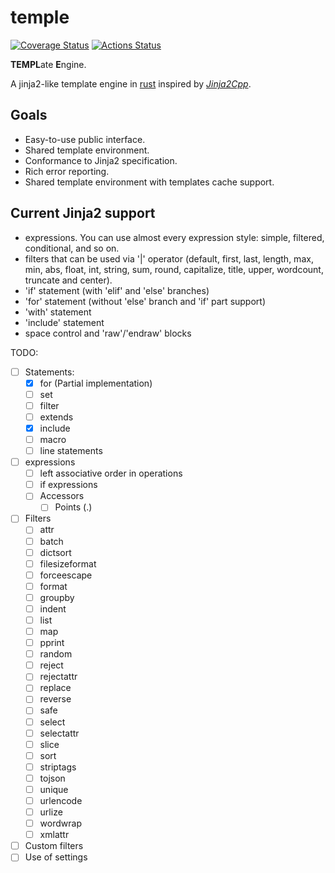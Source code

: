 # temple
[![Coverage Status](https://coveralls.io/repos/github/morenol/temple/badge.svg?branch=main)](https://coveralls.io/github/morenol/temple?branch=main)
[![Actions Status](https://github.com/morenol/temple/workflows/CI/badge.svg)](https://github.com/morenol/temple/actions)



**TEMPL**ate **E**ngine. 

A jinja2-like template engine in [rust] inspired by  *[Jinja2Cpp]*.

## Goals
 * Easy-to-use public interface.
 * Shared template environment.
 * Conformance to Jinja2 specification.
 * Rich error reporting.
 * Shared template environment with templates cache support.

## Current Jinja2 support

* expressions. You can use almost every expression style: simple, filtered, conditional, and so on.
* filters that can be used  via '|' operator (default, first, last, length, max, min, abs, float, int, string, sum, round, capitalize, title, upper, wordcount, truncate and center).
* 'if' statement (with 'elif' and 'else' branches)
* 'for' statement (without 'else' branch and 'if' part support)
* 'with' statement
* 'include' statement
* space control and 'raw'/'endraw' blocks

[Jinja2Cpp]: https://github.com/jinja2cpp/jinja2cpp
[rust]: https://www.rust-lang.org

TODO:

- [ ] Statements:
  - [x] for (Partial implementation)
  - [ ] set
  - [ ] filter
  - [ ] extends
  - [x] include
  - [ ] macro
  - [ ] line statements
- [ ] expressions
  - [ ] left associative order in operations
  - [ ] if expressions
  - [ ] Accessors
    - [ ] Points (.) 
- [ ] Filters
  - [ ] attr
  - [ ] batch
  - [ ] dictsort
  - [ ] filesizeformat
  - [ ] forceescape
  - [ ] format
  - [ ] groupby
  - [ ] indent
  - [ ] list
  - [ ] map
  - [ ] pprint
  - [ ] random
  - [ ] reject
  - [ ] rejectattr
  - [ ] replace
  - [ ] reverse
  - [ ] safe
  - [ ] select
  - [ ] selectattr
  - [ ] slice
  - [ ] sort
  - [ ] striptags
  - [ ] tojson
  - [ ] unique
  - [ ] urlencode
  - [ ] urlize
  - [ ] wordwrap
  - [ ] xmlattr
- [ ] Custom filters
- [ ] Use of settings
